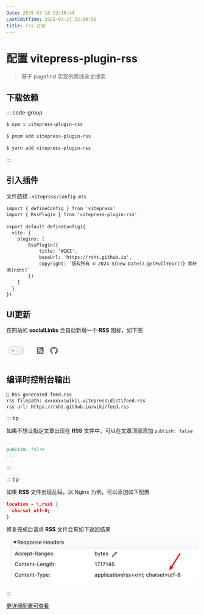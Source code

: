 ```yaml
---
Date: 2025-03-18 22:10:44
LastEditTime: 2025-03-27 22:00:56
title: rss 订阅
---
```


# 配置 vitepress-plugin-rss

> 基于 pagefind 实现的离线全文搜索


## 下载依赖
::: code-group

```sh [npm]
$ npm i vitepress-plugin-rss
```

```sh [pnpm]
$ pnpm add vitepress-plugin-rss
```

```sh [yarn]
$ yarn add vitepress-plugin-rss
```

:::

## 引入插件

文件路径 `.vitepress/config.mts`

```typescript{2,7-11} [.vitepress/config.mts]
import { defineConfig } from 'vitepress'
import { RssPlugin } from 'vitepress-plugin-rss'

export default defineConfig({
  vite: {
    plugins: [
        RssPlugin({
            title: 'WIKI',
            baseUrl: 'https://rxht.github.io',
            copyright: `版权所有 © 2024-${new Date().getFullYear()} 荣轩浩[rxht]`
        })
    ]
  }
})
```

## UI更新

在网站的 <b>socialLinks</b> 会自动新增一个 <b>RSS</b> 图标，如下图

![rss](./assets/rss.png)


## 编译时控制台输出

```sh:no-line-numbers
🎉 RSS generated feed.rss
rss filepath: xxxxxxx\wiki\.vitepress\dist\feed.rss
rss url: https://rxht.github.io/wiki/feed.rss
```


::: tip

如果不想让指定文章出现在 <b>RSS</b> 文件中，可以在文章顶部添加 `publish: false`

```md
---
publish: false
---
```

:::


::: tip

如果 <b>RSS</b> 文件出现乱码，以 Nginx 为例，可以添加如下配置

```json
location ~ \.rss$ {
  charset utf-8;
}
```

修复完成后请求 <b>RSS</b> 文件会有如下返回结果

![rss](./assets/rss-tip.webp)

:::

[更详细配置可查看](https://www.npmjs.com/package/vitepress-plugin-rss)
